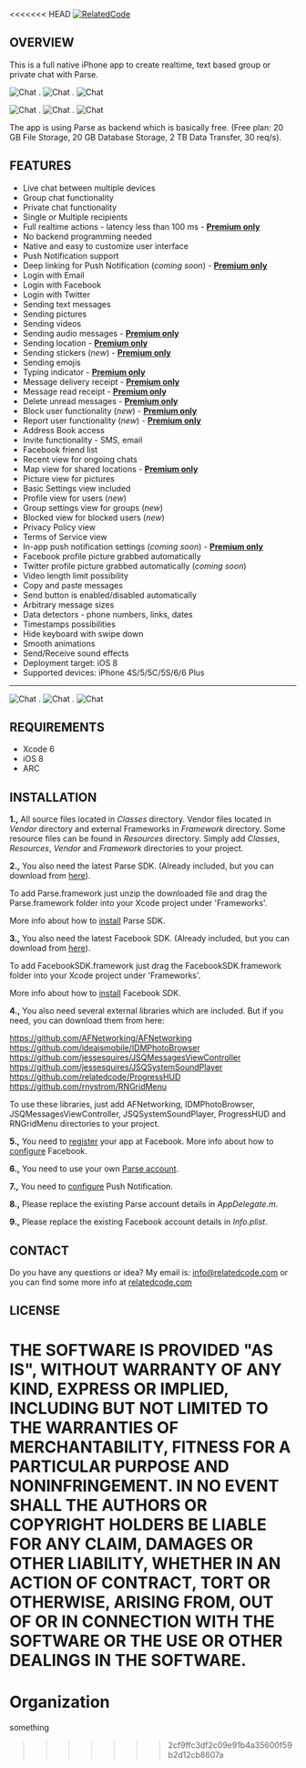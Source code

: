 <<<<<<< HEAD
[![RelatedCode](http://relatedcode.com/github/header88.png)](http://relatedcode.com/premium)

## OVERVIEW

This is a full native iPhone app to create realtime, text based group or private chat with Parse.

![Chat](http://relatedcode.com/github/chat817.png)
.
![Chat](http://relatedcode.com/github/chat803.png)
.
![Chat](http://relatedcode.com/github/chat818.png)

![Chat](http://relatedcode.com/github/chat804.png)
.
![Chat](http://relatedcode.com/github/chat806.png)
.
![Chat](http://relatedcode.com/github/chat819.png)

The app is using Parse as backend which is basically free. (Free plan: 20 GB File Storage, 20 GB Database Storage, 2 TB Data Transfer, 30 req/s).

## FEATURES

- Live chat between multiple devices
- Group chat functionality
- Private chat functionality
- Single or Multiple recipients
- Full realtime actions - latency less than 100 ms - **[Premium only](http://relatedcode.com/premium)**
- No backend programming needed
- Native and easy to customize user interface
- Push Notification support
- Deep linking for Push Notification (<i>coming soon</i>) - **[Premium only](http://relatedcode.com/premium)**
- Login with Email
- Login with Facebook
- Login with Twitter
- Sending text messages
- Sending pictures
- Sending videos
- Sending audio messages - **[Premium only](http://relatedcode.com/premium)**
- Sending location - **[Premium only](http://relatedcode.com/premium)**
- Sending stickers (<i>new</i>) - **[Premium only](http://relatedcode.com/premium)**
- Sending emojis
- Typing indicator - **[Premium only](http://relatedcode.com/premium)**
- Message delivery receipt - **[Premium only](http://relatedcode.com/premium)**
- Message read receipt - **[Premium only](http://relatedcode.com/premium)**
- Delete unread messages - **[Premium only](http://relatedcode.com/premium)**
- Block user functionality (<i>new</i>) - **[Premium only](http://relatedcode.com/premium)**
- Report user functionality (<i>new</i>) - **[Premium only](http://relatedcode.com/premium)**
- Address Book access
- Invite functionality - SMS, email
- Facebook friend list
- Recent view for ongoing chats
- Map view for shared locations - **[Premium only](http://relatedcode.com/premium)**
- Picture view for pictures
- Basic Settings view included
- Profile view for users (<i>new</i>)
- Group settings view for groups (<i>new</i>)
- Blocked view for blocked users (<i>new</i>)
- Privacy Policy view
- Terms of Service view
- In-app push notification settings (<i>coming soon</i>) - **[Premium only](http://relatedcode.com/premium)**
- Facebook profile picture grabbed automatically
- Twitter profile picture grabbed automatically (<i>coming soon</i>)
- Video length limit possibility
- Copy and paste messages
- Send button is enabled/disabled automatically
- Arbitrary message sizes
- Data detectors - phone numbers, links, dates
- Timestamps possibilities
- Hide keyboard with swipe down
- Smooth animations
- Send/Receive sound effects
- Deployment target: iOS 8
- Supported devices: iPhone 4S/5/5C/5S/6/6 Plus

---

![Chat](http://relatedcode.com/github/chat809.png)
.
![Chat](http://relatedcode.com/github/chat811.png)
.
![Chat](http://relatedcode.com/github/chat812.png)


## REQUIREMENTS

- Xcode 6
- iOS 8
- ARC

## INSTALLATION

**1.,** All source files located in *Classes* directory. Vendor files located in *Vendor* directory and external Frameworks in *Framework* directory. Some resource files can be found in *Resources* directory. Simply add *Classes*, *Resources*, *Vendor* and *Framework* directories to your project.

**2.,** You also need the latest Parse SDK. (Already included, but you can download from [here](https://www.parse.com/docs/downloads)).

To add Parse.framework just unzip the downloaded file and drag the Parse.framework folder into your Xcode project under 'Frameworks'.

More info about how to [install](https://www.parse.com/apps/quickstart#parse_data/mobile/ios/native/existing) Parse SDK.

**3.,** You also need the latest Facebook SDK. (Already included, but you can download from [here](https://developers.facebook.com/docs/ios)).

To add FacebookSDK.framework just drag the FacebookSDK.framework folder into your Xcode project under 'Frameworks'.

More info about how to [install](https://developers.facebook.com/docs/ios/getting-started) Facebook SDK.

**4.,** You also need several external libraries which are included. But if you need, you can download them from here:

https://github.com/AFNetworking/AFNetworking<br>
https://github.com/ideaismobile/IDMPhotoBrowser<br>
https://github.com/jessesquires/JSQMessagesViewController<br>
https://github.com/jessesquires/JSQSystemSoundPlayer<br>
https://github.com/relatedcode/ProgressHUD<br>
https://github.com/rnystrom/RNGridMenu<br>

To use these libraries, just add AFNetworking, IDMPhotoBrowser, JSQMessagesViewController, JSQSystemSoundPlayer, ProgressHUD and RNGridMenu directories to your project.

**5.,** You need to [register](https://developers.facebook.com/apps) your app at Facebook. More info about how to [configure](https://developers.facebook.com/docs/ios/getting-started) Facebook.

**6.,** You need to use your own [Parse account](https://www.parse.com/#signup).

**7.,** You need to [configure](https://www.parse.com/tutorials/ios-push-notifications) Push Notification.

**8.,** Please replace the existing Parse account details in *AppDelegate.m*.

**9.,** Please replace the existing Facebook account details in *Info.plist*.


## CONTACT

Do you have any questions or idea? My email is: info@relatedcode.com or you can find some more info at [relatedcode.com](http://relatedcode.com)

## LICENSE

THE SOFTWARE IS PROVIDED "AS IS", WITHOUT WARRANTY OF ANY KIND, EXPRESS OR
IMPLIED, INCLUDING BUT NOT LIMITED TO THE WARRANTIES OF MERCHANTABILITY,
FITNESS FOR A PARTICULAR PURPOSE AND NONINFRINGEMENT. IN NO EVENT SHALL THE
AUTHORS OR COPYRIGHT HOLDERS BE LIABLE FOR ANY CLAIM, DAMAGES OR OTHER
LIABILITY, WHETHER IN AN ACTION OF CONTRACT, TORT OR OTHERWISE, ARISING FROM,
OUT OF OR IN CONNECTION WITH THE SOFTWARE OR THE USE OR OTHER DEALINGS IN
THE SOFTWARE.
=======
# Organization
something
>>>>>>> 2cf9ffc3df2c09e91b4a35600f59b2d12cb8607a

